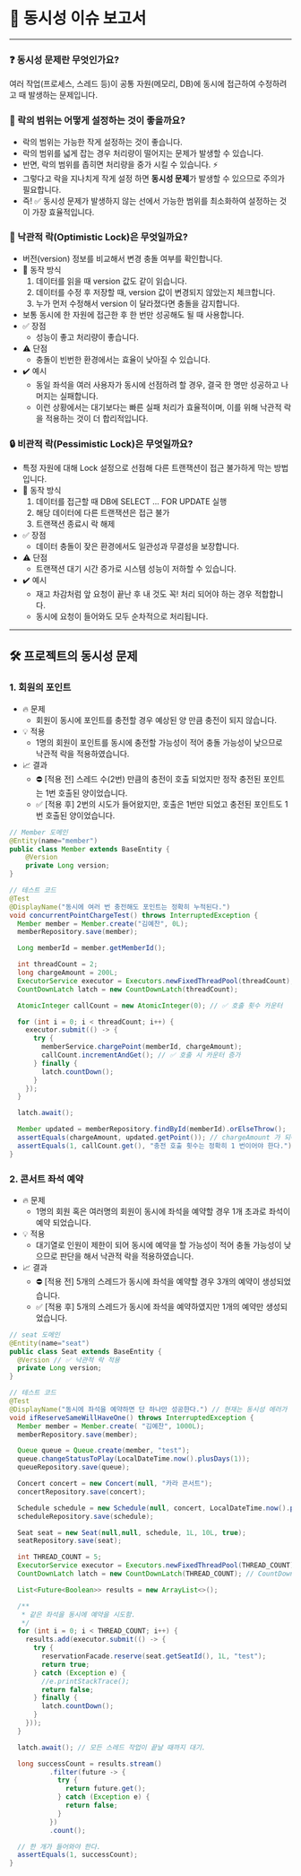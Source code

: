 # 🚦 동시성 이슈 보고서

---

### ❓ 동시성 문제란 무엇인가요?
여러 작업(프로세스, 스레드 등)이 공통 자원(메모리, DB)에 동시에 접근하여 수정하려고 때 발생하는 문제입니다.

### 🎯 락의 범위는 어떻게 설정하는 것이 좋을까요?
- 락의 범위는 가능한 작게 설정하는 것이 좋습니다. 
- 락의 범위를 넓게 잡는 경우 처리량이 떨어지는 문제가 발생할 수 있습니다.
- 반면, 락의 범위를 좁히면 처리량을 중가 시킬 수 있습니다. ⚡
- 그렇다고 락을 지나치게 작게 설정 하면 **동시성 문제**가 발생할 수 있으므로 주의가 필요합니다.   
- 즉! ✅ 동시성 문제가 발생하지 않는 선에서 가능한 범위를 최소화하여 설정하는 것이 가장 효율적입니다.

### 🧠 낙관적 락(Optimistic Lock)은 무엇일까요?
- 버전(version) 정보를 비교해서 변경 충돌 여부를 확인합니다.
- 🔁 동작 방식
  1. 데이터를 읽을 때 version 값도 같이 읽습니다.
  2. 데이터를 수정 후 저장할 때, version 값이 변경되지 않았는지 체크합니다.
  3. 누가 먼저 수정해서 version 이 달라졌다면 충돌을 감지합니다.
- 보통 동시에 한 자원에 접근한 후 한 번만 성공해도 될 때 사용합니다.
- ✅ 장점
  - 성능이 좋고 처리량이 좋습니다.
- ⚠️ 단점
  - 충돌이 빈번한 환경에서는 효율이 낮아질 수 있습니다.
- ✔️ 예시
  - 동일 좌석을 여러 사용자가 동시에 선점하려 할 경우, 결국 한 명만 성공하고 나머지는 실패합니다. 
  - 이런 상황에서는 대기보다는 빠른 실패 처리가 효율적이며, 이를 위해 낙관적 락을 적용하는 것이 더 합리적입니다.

### 🔒 비관적 락(Pessimistic Lock)은 무엇일까요?
- 특정 자원에 대해 Lock 설정으로 선점해 다른 트랜잭션이 접근 불가하게 막는 방법입니다.
- 🔁 동작 방식
  1. 데이터를 접근할 때 DB에 SELECT ... FOR UPDATE 실행
  2. 해당 데이터에 다른 트랜잭션은 접근 불가
  3. 트랜잭션 종료시 락 해제
- ✅ 장점
  - 데이터 충돌이 잦은 환경에서도 일관성과 무결성을 보장합니다.
- ⚠️ 단점
  - 트랜잭션 대기 시간 증가로 시스템 성능이 저하할 수 있습니다.
- ✔️ 예시
  - 재고 차감처럼 앞 요청이 끝난 후 내 것도 꼭! 처리 되어야 하는 경우 적합합니다.
  - 동시에 요청이 들어와도 모두 순차적으로 처리됩니다.


---

## 🛠️ 프로젝트의 동시성 문제

### 1. 회원의 포인트
- 🔥 문제
  - 회원이 동시에 포인트를 충전할 경우 예상된 양 만큼 충전이 되지 않습니다. 
- 💡 적용
  - 1명의 회원이 포인트를 동시에 충전할 가능성이 적어 충돌 가능성이 낮으므로 낙관적 락을 적용하였습니다.
- 📈 결과
  - ⛔ [적용 전] 스레드 수(2번) 만큼의 충전이 호출 되었지만 정작 충전된 포인트는 1번 호출된 양이었습니다.
  - ✅ [적용 후] 2번의 시도가 들어왔지만, 호출은 1번만 되었고 충전된 포인트도 1번 호출된 양이었습니다.
```java
// Member 도메인
@Entity(name="member")
public class Member extends BaseEntity {
    @Version
    private Long version;
}
```

```java
// 테스트 코드
@Test
@DisplayName("동시에 여러 번 충전해도 포인트는 정확히 누적된다.")
void concurrentPointChargeTest() throws InterruptedException {
  Member member = Member.create("김예찬", 0L);
  memberRepository.save(member);

  Long memberId = member.getMemberId();

  int threadCount = 2;
  long chargeAmount = 200L;
  ExecutorService executor = Executors.newFixedThreadPool(threadCount);
  CountDownLatch latch = new CountDownLatch(threadCount);

  AtomicInteger callCount = new AtomicInteger(0); // ✅ 호출 횟수 카운터

  for (int i = 0; i < threadCount; i++) {
    executor.submit(() -> {
      try {
        memberService.chargePoint(memberId, chargeAmount);
        callCount.incrementAndGet(); // ✅ 호출 시 카운터 증가
      } finally {
        latch.countDown();
      }
    });
  }

  latch.await();

  Member updated = memberRepository.findById(memberId).orElseThrow();
  assertEquals(chargeAmount, updated.getPoint()); // chargeAmount 가 되어야 함
  assertEquals(1, callCount.get(), "충전 호출 횟수는 정확히 1 번이어야 한다.");
}
```

### 2. 콘서트 좌석 예약
- 🔥 문제
  - 1명의 회원 혹은 여러명의 회원이 동시에 좌석을 예약할 경우 1개 초과로 좌석이 예약 되었습니다.
- 💡 적용
  - 대기열로 인원이 제한이 되어 동시에 예약을 할 가능성이 적어 충돌 가능성이 낮으므로 판단을 해서 낙관적 락을 적용하였습니다.
- 📈 결과
  - ⛔ [적용 전] 5개의 스레드가 동시에 좌석을 예약할 경우 3개의 예약이 생성되었습니다.
  - ✅ [적용 후] 5개의 스레드가 동시에 좌석을 예약하였지만 1개의 예약만 생성되었습니다.
```java
// seat 도메인
@Entity(name="seat")
public class Seat extends BaseEntity {
  @Version // ✅ 낙관적 락 적용
  private Long version;
}
```

```java
// 테스트 코드
@Test
@DisplayName("동시에 좌석을 예약하면 단 하나만 성공한다.") // 현재는 동시성 에러가 발생한다.
void ifReserveSameWillHaveOne() throws InterruptedException {
  Member member = Member.create( "김예찬", 1000L);
  memberRepository.save(member);

  Queue queue = Queue.create(member, "test");
  queue.changeStatusToPlay(LocalDateTime.now().plusDays(1));
  queueRepository.save(queue);

  Concert concert = new Concert(null, "카라 콘서트");
  concertRepository.save(concert);

  Schedule schedule = new Schedule(null, concert, LocalDateTime.now().plusDays(1));
  scheduleRepository.save(schedule);

  Seat seat = new Seat(null,null, schedule, 1L, 10L, true);
  seatRepository.save(seat);

  int THREAD_COUNT = 5;
  ExecutorService executor = Executors.newFixedThreadPool(THREAD_COUNT); // 동시성 테스트를 위해 ExecutorService 로 스레드 풀 만듬
  CountDownLatch latch = new CountDownLatch(THREAD_COUNT); // CountDownLatch로 모든 스레드의 종료를 기다림.

  List<Future<Boolean>> results = new ArrayList<>();

  /**
   * 같은 좌석을 동시에 예약을 시도함.
   */
  for (int i = 0; i < THREAD_COUNT; i++) {
    results.add(executor.submit(() -> {
      try {
        reservationFacade.reserve(seat.getSeatId(), 1L, "test");
        return true;
      } catch (Exception e) {
        //e.printStackTrace();
        return false;
      } finally {
        latch.countDown();
      }
    }));
  }

  latch.await(); // 모든 스레드 작업이 끝날 때까지 대기.

  long successCount = results.stream()
          .filter(future -> {
            try {
              return future.get();
            } catch (Exception e) {
              return false;
            }
          })
          .count();

  // 한 개가 들어와야 한다.
  assertEquals(1, successCount);
}
```